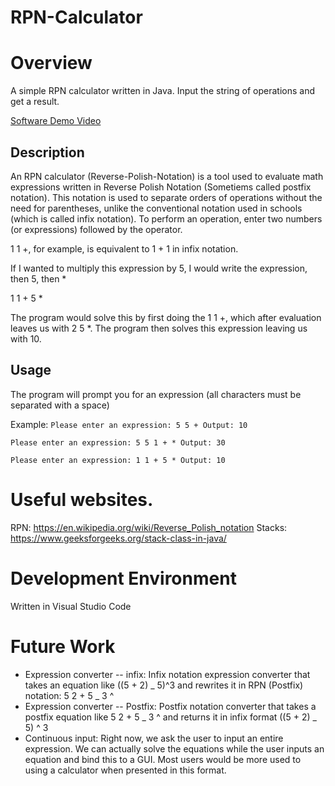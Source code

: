 # RPN-Calculator

# Overview

A simple RPN calculator written in Java. Input the string of operations and get a result.

[Software Demo Video](https://youtu.be/JF2usgNxJuE)

## Description

An RPN calculator (Reverse-Polish-Notation) is a tool used to evaluate math expressions written in Reverse Polish Notation (Sometiems called postfix notation). This notation is used to separate orders of operations without the need for parentheses, unlike the conventional notation used in schools (which is called infix notation). To perform an operation, enter two numbers (or expressions) followed by the operator.

1 1 +, for example, is equivalent to 1 + 1 in infix notation.

If I wanted to multiply this expression by 5, I would write the expression, then 5, then \*

1 1 + 5 \*

The program would solve this by first doing the 1 1 +, which after evaluation leaves us with 2 5 \*. The program then solves this expression leaving us with 10.

## Usage

The program will prompt you for an expression (all characters must be separated with a space)

Example:
`Please enter an expression: 5 5 +
Output: 10
`

`Please enter an expression: 5 5 1 + *
Output: 30
`

`Please enter an expression: 1 1 + 5 *
Output: 10
`

# Useful websites.

RPN: https://en.wikipedia.org/wiki/Reverse_Polish_notation
Stacks: https://www.geeksforgeeks.org/stack-class-in-java/

# Development Environment

Written in Visual Studio Code

# Future Work

- Expression converter -- infix: Infix notation expression converter that takes an equation like ((5 + 2) _ 5)^3 and rewrites it in RPN (Postfix) notation: 5 2 + 5 _ 3 ^
- Expression converter -- Postfix: Postfix notation converter that takes a postfix equation like 5 2 + 5 _ 3 ^ and returns it in infix format ((5 + 2) _ 5) ^ 3
- Continuous input: Right now, we ask the user to input an entire expression. We can actually solve the equations while the user inputs an equation and bind this to a GUI. Most users would be more used to using a calculator when presented in this format.
